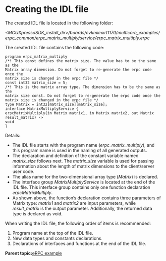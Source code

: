 # Creating the IDL file

The created IDL file is located in the following folder:

*<MCUXpressoSDK\_install\_dir\>/boards/evkmimxrt1170/multicore\_examples/erpc\_common/erpc\_matrix\_multiply/service/erpc\_matrix\_multiply.erpc*

The created IDL file contains the following code:

```
program erpc_matrix_multiply
/*! This const defines the matrix size. The value has to be the same as the
Matrix array dimension. Do not forget to re-generate the erpc code once the
matrix size is changed in the erpc file */
const int32 matrix_size = 5;
/*! This is the matrix array type. The dimension has to be the same as the
matrix size const. Do not forget to re-generate the erpc code once the
matrix size is changed in the erpc file */
type Matrix = int32[matrix_size][matrix_size];
interface MatrixMultiplyService {
erpcMatrixMultiply(in Matrix matrix1, in Matrix matrix2, out Matrix result_matrix) ->
void
}
```

Details:

-   The IDL file starts with the program name \(*erpc\_matrix\_multiply*\), and this program name is used in the naming of all generated outputs.
-   The declaration and definition of the constant variable named *matrix\_size* follows next. The *matrix\_size* variable is used for passing information about the length of matrix dimensions to the client/server user code.
-   The alias name for the two-dimensional array type \(*Matrix*\) is declared.
-   The interface group *MatrixMultiplyService* is located at the end of the IDL file. This interface group contains only one function declaration *erpcMatrixMultiply*.
-   As shown above, the function’s declaration contains three parameters of Matrix type: *matrix1* and *matrix2* are input parameters, while *result\_matrix* is the output parameter. Additionally, the returned data type is declared as void.

When writing the IDL file, the following order of items is recommended:

1.  Program name at the top of the IDL file.
2.  New data types and constants declarations.
3.  Declarations of interfaces and functions at the end of the IDL file.

**Parent topic:**[eRPC example](../topics/erpc_example.md)

